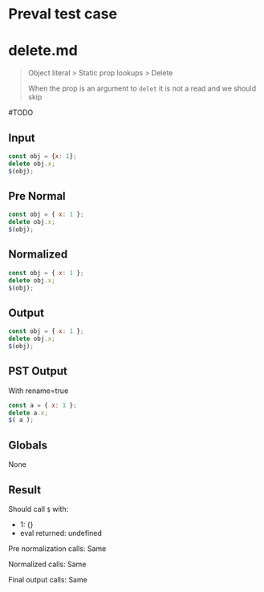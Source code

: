 # Preval test case

# delete.md

> Object literal > Static prop lookups > Delete
>
> When the prop is an argument to `delet` it is not a read and we should skip

#TODO

## Input

`````js filename=intro
const obj = {x: 1};
delete obj.x;
$(obj);
`````

## Pre Normal


`````js filename=intro
const obj = { x: 1 };
delete obj.x;
$(obj);
`````

## Normalized


`````js filename=intro
const obj = { x: 1 };
delete obj.x;
$(obj);
`````

## Output


`````js filename=intro
const obj = { x: 1 };
delete obj.x;
$(obj);
`````

## PST Output

With rename=true

`````js filename=intro
const a = { x: 1 };
delete a.x;
$( a );
`````

## Globals

None

## Result

Should call `$` with:
 - 1: {}
 - eval returned: undefined

Pre normalization calls: Same

Normalized calls: Same

Final output calls: Same
